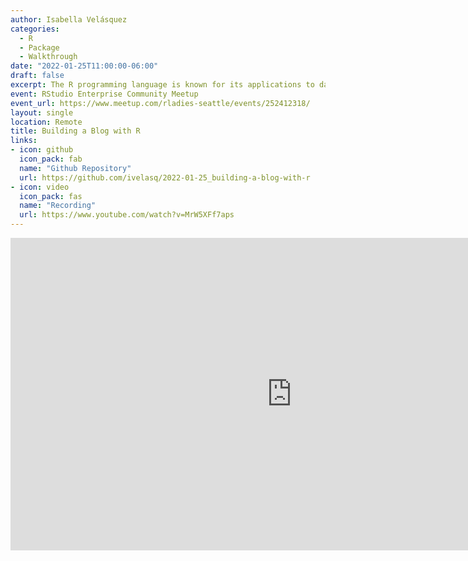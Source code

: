 ```yaml
---
author: Isabella Velásquez
categories:
  - R
  - Package
  - Walkthrough
date: "2022-01-25T11:00:00-06:00"
draft: false
excerpt: The R programming language is known for its applications to data science, but one of its best assets is the inviting community. Folks from around the world share their lessons learned, best practices, and code to support and inspire others. One tool that helps contribute to the thriving community is the blog. A blog is a wonderful opportunity to record your data stories, gain exposure for your expertise, and support others in their R journey. Thanks to the advancement of tools like R Markdown, you can quickly get up and running with a blog and focus on customization and style. In this talk, we will discuss possible reasons for creating a blog, the pros and cons of a blog, and how to decide on topics. We will then explore tools for creating your blog that make it easy to showcase your R skills, such as blogdown and distill.
event: RStudio Enterprise Community Meetup
event_url: https://www.meetup.com/rladies-seattle/events/252412318/
layout: single
location: Remote
title: Building a Blog with R
links:
- icon: github
  icon_pack: fab
  name: "Github Repository"
  url: https://github.com/ivelasq/2022-01-25_building-a-blog-with-r
- icon: video
  icon_pack: fas
  name: "Recording"
  url: https://www.youtube.com/watch?v=MrW5XFf7aps
---
```


<iframe src="https://colorado.rstudio.com/rsc/building-a-blog-with-r/Building%20a%20Blog%20With%20R.html#/section" style="border:0px #ffffff none;" name="myiFrame" scrolling="no" frameborder="1" marginheight="0px" marginwidth="0px" height="500" width="900" allowfullscreen></iframe>

